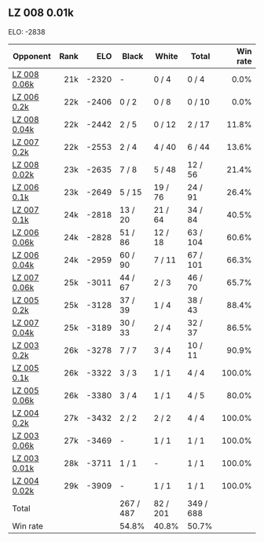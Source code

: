 ## LZ 008 0.01k ##

ELO: -2838

Opponent | Rank | ELO | Black | White | Total | Win rate
---------|-----:|----:|-------|-------|-------|-------:
[LZ 008 0.06k](LZ%20008%200.06k.md) | 21k | -2320 | - | 0 / 4 | 0 / 4 | 0.0%
[LZ 006 0.2k](LZ%20006%200.2k.md) | 22k | -2406 | 0 / 2 | 0 / 8 | 0 / 10 | 0.0%
[LZ 008 0.04k](LZ%20008%200.04k.md) | 22k | -2442 | 2 / 5 | 0 / 12 | 2 / 17 | 11.8%
[LZ 007 0.2k](LZ%20007%200.2k.md) | 22k | -2553 | 2 / 4 | 4 / 40 | 6 / 44 | 13.6%
[LZ 008 0.02k](LZ%20008%200.02k.md) | 23k | -2635 | 7 / 8 | 5 / 48 | 12 / 56 | 21.4%
[LZ 006 0.1k](LZ%20006%200.1k.md) | 23k | -2649 | 5 / 15 | 19 / 76 | 24 / 91 | 26.4%
[LZ 007 0.1k](LZ%20007%200.1k.md) | 24k | -2818 | 13 / 20 | 21 / 64 | 34 / 84 | 40.5%
[LZ 006 0.06k](LZ%20006%200.06k.md) | 24k | -2828 | 51 / 86 | 12 / 18 | 63 / 104 | 60.6%
[LZ 006 0.04k](LZ%20006%200.04k.md) | 24k | -2959 | 60 / 90 | 7 / 11 | 67 / 101 | 66.3%
[LZ 007 0.06k](LZ%20007%200.06k.md) | 25k | -3011 | 44 / 67 | 2 / 3 | 46 / 70 | 65.7%
[LZ 005 0.2k](LZ%20005%200.2k.md) | 25k | -3128 | 37 / 39 | 1 / 4 | 38 / 43 | 88.4%
[LZ 007 0.04k](LZ%20007%200.04k.md) | 25k | -3189 | 30 / 33 | 2 / 4 | 32 / 37 | 86.5%
[LZ 003 0.2k](LZ%20003%200.2k.md) | 26k | -3278 | 7 / 7 | 3 / 4 | 10 / 11 | 90.9%
[LZ 005 0.1k](LZ%20005%200.1k.md) | 26k | -3322 | 3 / 3 | 1 / 1 | 4 / 4 | 100.0%
[LZ 005 0.06k](LZ%20005%200.06k.md) | 26k | -3380 | 3 / 4 | 1 / 1 | 4 / 5 | 80.0%
[LZ 004 0.2k](LZ%20004%200.2k.md) | 27k | -3432 | 2 / 2 | 2 / 2 | 4 / 4 | 100.0%
[LZ 003 0.06k](LZ%20003%200.06k.md) | 27k | -3469 | - | 1 / 1 | 1 / 1 | 100.0%
[LZ 003 0.01k](LZ%20003%200.01k.md) | 28k | -3711 | 1 / 1 | - | 1 / 1 | 100.0%
[LZ 004 0.02k](LZ%20004%200.02k.md) | 29k | -3909 | - | 1 / 1 | 1 / 1 | 100.0%
Total | | | 267 / 487 | 82 / 201 | 349 / 688 | 
Win rate| | | 54.8% | 40.8% | 50.7% | 
